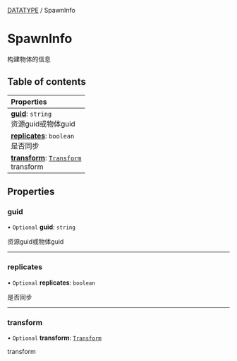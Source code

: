 [DATATYPE](../groups/DATATYPE.DATATYPE.md) / SpawnInfo

# SpawnInfo <Badge type="tip" text="Interface" /> <Score text="SpawnInfo" />

构建物体的信息

## Table of contents

| Properties |
| :-----|
| **[guid](Type.SpawnInfo.md#guid)**: `string` <br> 资源guid或物体guid|
| **[replicates](Type.SpawnInfo.md#replicates)**: `boolean` <br> 是否同步|
| **[transform](Type.SpawnInfo.md#transform)**: [`Transform`](../classes/Type.Transform.md) <br> transform|

## Properties

### guid <Score text="guid" /> 

• `Optional` **guid**: `string`

资源guid或物体guid

___

### replicates <Score text="replicates" /> 

• `Optional` **replicates**: `boolean`

是否同步

___

### transform <Score text="transform" /> 

• `Optional` **transform**: [`Transform`](../classes/Type.Transform.md)

transform
